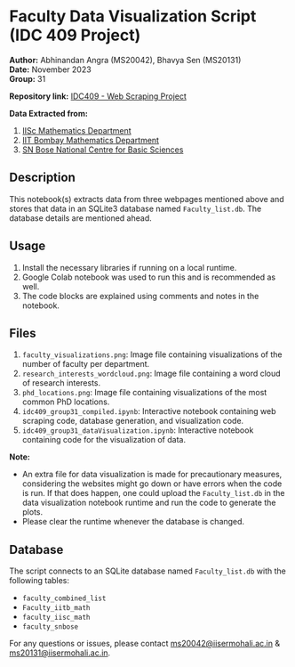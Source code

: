# Faculty Data Visualization Script (IDC 409 Project)

**Author:** Abhinandan Angra (MS20042), Bhavya Sen (MS20131)  
**Date:** November 2023  
**Group:** 31  

**Repository link:** [IDC409 - Web Scraping Project](https://github.com/abhinandanangra/IDC409---Web-Scraping-Project)

**Data Extracted from:**
1. [IISc Mathematics Department](https://math.iisc.ac.in/faculty.html)
2. [IIT Bombay Mathematics Department](https://www.math.iitb.ac.in/People/faculty.php)
3. [SN Bose National Centre for Basic Sciences](https://www.bose.res.in/people/FacultyMembers.jsp)

## Description

This notebook(s) extracts data from three webpages mentioned above and stores that data in an SQLite3 database named `Faculty_list.db`. The database details are mentioned ahead.

## Usage

1. Install the necessary libraries if running on a local runtime.
2. Google Colab notebook was used to run this and is recommended as well.
3. The code blocks are explained using comments and notes in the notebook.

## Files

1. `faculty_visualizations.png`: Image file containing visualizations of the number of faculty per department.
2. `research_interests_wordcloud.png`: Image file containing a word cloud of research interests.
3. `phd_locations.png`: Image file containing visualizations of the most common PhD locations.
4. `idc409_group31_compiled.ipynb`: Interactive notebook containing web scraping code, database generation, and visualization code.
5. `idc409_group31_dataVisualization.ipynb`: Interactive notebook containing code for the visualization of data.

**Note:**
- An extra file for data visualization is made for precautionary measures, considering the websites might go down or have errors when the code is run. If that does happen, one could upload the `Faculty_list.db` in the data visualization notebook runtime and run the code to generate the plots.
- Please clear the runtime whenever the database is changed.

## Database

The script connects to an SQLite database named `Faculty_list.db` with the following tables:
- `faculty_combined_list`
- `Faculty_iitb_math`
- `faculty_iisc_math`
- `faculty_snbose`

For any questions or issues, please contact ms20042@iisermohali.ac.in & ms20131@iisermohali.ac.in.
